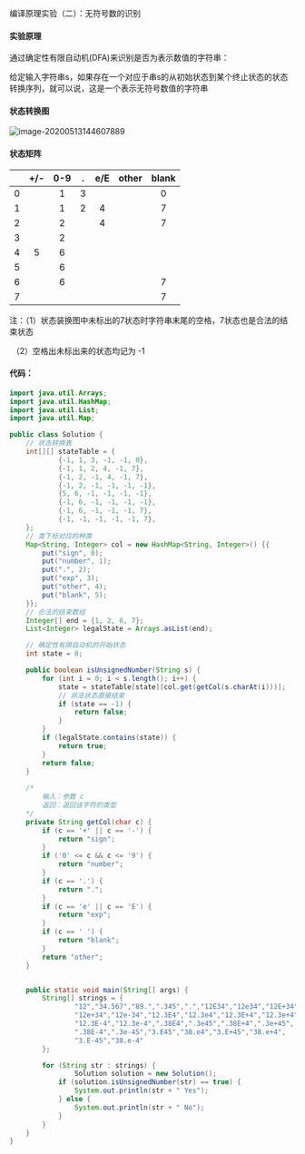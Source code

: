 编译原理实验（二）：无符号数的识别

#### **实验原理**

通过确定性有限自动机(DFA)来识别是否为表示数值的字符串：

给定输入字符串s，如果存在一个对应于串s的从初始状态到某个终止状态的状态转换序列，就可以说，这是一个表示无符号数值的字符串

#### **状态转换图**

![image-20200513144607889](C:\Users\zxp\AppData\Roaming\Typora\typora-user-images\image-20200513144607889.png)

#### **状态矩阵**

|      | +/-  | 0-9  |  .   | e/E  | other | blank |
| ---- | :--: | :--: | :--: | :--: | :---: | :---: |
| 0    |      |  1   |  3   |      |       |   0   |
| 1    |      |  1   |  2   |  4   |       |   7   |
| 2    |      |  2   |      |  4   |       |   7   |
| 3    |      |  2   |      |      |       |       |
| 4    |  5   |  6   |      |      |       |       |
| 5    |      |  6   |      |      |       |       |
| 6    |      |  6   |      |      |       |   7   |
| 7    |      |      |      |      |       |   7   |

注：（1）状态装换图中未标出的7状态时字符串末尾的空格，7状态也是合法的结束状态

​		（2）空格出未标出来的状态均记为 -1

#### 代码：

```java
import java.util.Arrays;
import java.util.HashMap;
import java.util.List;
import java.util.Map;

public class Solution {
    // 状态转换表
    int[][] stateTable = {
            {-1, 1, 3, -1, -1, 0},
            {-1, 1, 2, 4, -1, 7},
            {-1, 2, -1, 4, -1, 7},
            {-1, 2, -1, -1, -1, -1},
            {5, 6, -1, -1, -1, -1},
            {-1, 6, -1, -1, -1, -1},
            {-1, 6, -1, -1, -1, 7},
            {-1, -1, -1, -1, -1, 7},
    };
    // 类下标对应的种类
    Map<String, Integer> col = new HashMap<String, Integer>() {{
        put("sign", 0);
        put("number", 1);
        put(".", 2);
        put("exp", 3);
        put("other", 4);
        put("blank", 5);
    }};
    // 合法的结束数组
    Integer[] end = {1, 2, 6, 7};
    List<Integer> legalState = Arrays.asList(end);

    // 确定性有限自动机的开始状态
    int state = 0;

    public boolean isUnsignedNumber(String s) {
        for (int i = 0; i < s.length(); i++) {
            state = stateTable[state][col.get(getCol(s.charAt(i)))];
            // 非法状态直接结束
            if (state == -1) {
                return false;
            }
        }
        if (legalState.contains(state)) {
            return true;
        }
        return false;
    }
	
    /*
    	输入：参数 c 
    	返回：返回该字符的类型
    */
    private String getCol(char c) {
        if (c == '+' || c == '-') {
            return "sign";
        }
        if ('0' <= c && c <= '9') {
            return "number";
        }
        if (c == '.') {
            return ".";
        }
        if (c == 'e' || c == 'E') {
            return "exp";
        }
        if (c == ' ') {
            return "blank";
        }
        return "other";
    }


    public static void main(String[] args) {
        String[] strings = {
                "12","34.567","89.",".345",".","12E34","12e34","12E+34",
                "12e+34","12e-34","12.3E4","12.3e4","12.3E+4","12.3e+4",
                "12.3E-4","12.3e-4",".38E4",".3e45",".38E+4",".3e+45",
                ".38E-4",".3e-45","3.E45","38.e4","3.E+45","38.e+4",
                "3.E-45","38.e-4"
        };

        for (String str : strings) {
                Solution solution = new Solution();
            if (solution.isUnsignedNumber(str) == true) {
                System.out.println(str + " Yes");
            } else {
                System.out.println(str + " No");
            }
        }
    }
}
```

